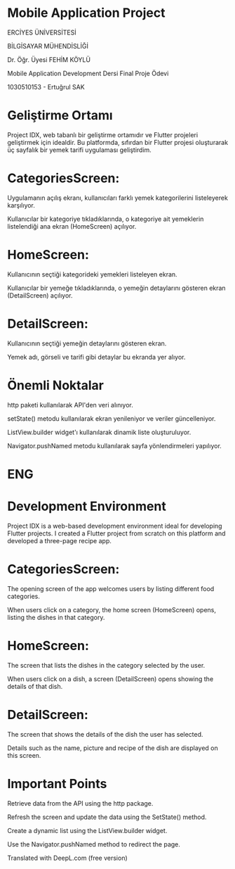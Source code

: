# Mobile Application Project

ERCİYES ÜNİVERSİTESİ

BİLGİSAYAR MÜHENDİSLİĞİ

Dr. Öğr. Üyesi FEHİM KÖYLÜ

Mobile Application Development Dersi Final Proje Ödevi

1030510153 - Ertuğrul SAK

# Geliştirme Ortamı

Project IDX, web tabanlı bir geliştirme ortamıdır ve Flutter projeleri geliştirmek için idealdir. Bu platformda, sıfırdan bir Flutter projesi oluşturarak üç sayfalık bir yemek tarifi uygulaması geliştirdim.

# CategoriesScreen:

Uygulamanın açılış ekranı, kullanıcıları farklı yemek kategorilerini listeleyerek karşılıyor.

Kullanıcılar bir kategoriye tıkladıklarında, o kategoriye ait yemeklerin listelendiği ana ekran (HomeScreen) açılıyor.



# HomeScreen:

Kullanıcının seçtiği kategorideki yemekleri listeleyen ekran.

Kullanıcılar bir yemeğe tıkladıklarında, o yemeğin detaylarını gösteren ekran (DetailScreen) açılıyor.



# DetailScreen:

Kullanıcının seçtiği yemeğin detaylarını gösteren ekran.

Yemek adı, görseli ve tarifi gibi detaylar bu ekranda yer alıyor.


# Önemli Noktalar

http paketi kullanılarak API'den veri alınıyor.

setState() metodu kullanılarak ekran yenileniyor ve veriler güncelleniyor.

ListView.builder widget'ı kullanılarak dinamik liste oluşturuluyor.

Navigator.pushNamed metodu kullanılarak sayfa yönlendirmeleri yapılıyor.


# ENG

# Development Environment

Project IDX is a web-based development environment ideal for developing Flutter projects. I created a Flutter project from scratch on this platform and developed a three-page recipe app.

# CategoriesScreen:

The opening screen of the app welcomes users by listing different food categories.

When users click on a category, the home screen (HomeScreen) opens, listing the dishes in that category.



# HomeScreen:

The screen that lists the dishes in the category selected by the user.

When users click on a dish, a screen (DetailScreen) opens showing the details of that dish.



# DetailScreen:

The screen that shows the details of the dish the user has selected.

Details such as the name, picture and recipe of the dish are displayed on this screen.


# Important Points

Retrieve data from the API using the http package.

Refresh the screen and update the data using the SetState() method.

Create a dynamic list using the ListView.builder widget.

Use the Navigator.pushNamed method to redirect the page.

Translated with DeepL.com (free version)
